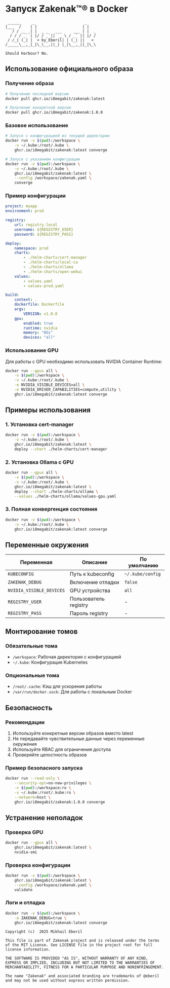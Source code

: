 # Запуск Ƶakenak™® в Docker

```ascii
 ______     _                      _    
|___  /    | |                    | |   
   / / __ _| |  _ _   ___     ___ | |  _
  / / / _` | |/ / _`||  _ \ / _` || |/ /
 / /_| (_| |  < by_Eberil| | (_| ||   < 
/_____\__,_|_|\_\__,||_| |_|\__,_||_|\_\

Should Harbour?	No.
```
## Использование официального образа

### Получение образа
```bash
# Получение последней версии
docker pull ghcr.io/i8megabit/zakenak:latest

# Получение конкретной версии
docker pull ghcr.io/i8megabit/zakenak:1.0.0
```

### Базовое использование
```bash
# Запуск с конфигурацией из текущей директории
docker run -v $(pwd):/workspace \
	-v ~/.kube:/root/.kube \
	ghcr.io/i8megabit/zakenak:latest converge

# Запуск с указанием конфигурации
docker run -v $(pwd):/workspace \
	-v ~/.kube:/root/.kube \
	ghcr.io/i8megabit/zakenak:latest \
	--config /workspace/zakenak.yaml \
	converge
```

### Пример конфигурации
```yaml
project: myapp
environment: prod

registry:
	url: registry.local
	username: ${REGISTRY_USER}
	password: ${REGISTRY_PASS}

deploy:
	namespace: prod
	charts:
		- ./helm-charts/cert-manager
		- ./helm-charts/local-ca
		- ./helm-charts/ollama
		- ./helm-charts/open-webui
	values:
		- values.yaml
		- values-prod.yaml

build:
	context: .
	dockerfile: Dockerfile
	args:
		VERSION: v1.0.0
	gpu:
		enabled: true
		runtime: nvidia
		memory: "8Gi"
		devices: "all"
```

### Использование GPU
Для работы с GPU необходимо использовать NVIDIA Container Runtime:

```bash
docker run --gpus all \
	-v $(pwd):/workspace \
	-v ~/.kube:/root/.kube \
	-e NVIDIA_VISIBLE_DEVICES=all \
	-e NVIDIA_DRIVER_CAPABILITIES=compute,utility \
	ghcr.io/i8megabit/zakenak:latest converge
```

## Примеры использования

### 1. Установка cert-manager
```bash
docker run -v $(pwd):/workspace \
	-v ~/.kube:/root/.kube \
	ghcr.io/i8megabit/zakenak:latest \
	deploy --chart ./helm-charts/cert-manager
```

### 2. Установка Ollama с GPU
```bash
docker run --gpus all \
	-v $(pwd):/workspace \
	-v ~/.kube:/root/.kube \
	ghcr.io/i8megabit/zakenak:latest \
	deploy --chart ./helm-charts/ollama \
	--values ./helm-charts/ollama/values-gpu.yaml
```

### 3. Полная конвергенция состояния
```bash
docker run -v $(pwd):/workspace \
	-v ~/.kube:/root/.kube \
	ghcr.io/i8megabit/zakenak:latest converge
```

## Переменные окружения

| Переменная | Описание | По умолчанию |
|------------|-----------|--------------|
| `KUBECONFIG` | Путь к kubeconfig | `~/.kube/config` |
| `ZAKENAK_DEBUG` | Включение отладки | `false` |
| `NVIDIA_VISIBLE_DEVICES` | GPU устройства | `all` |
| `REGISTRY_USER` | Пользователь registry | - |
| `REGISTRY_PASS` | Пароль registry | - |

## Монтирование томов

### Обязательные тома
- `/workspace`: Рабочая директория с конфигурацией
- `~/.kube`: Конфигурация Kubernetes

### Опциональные тома
- `/root/.cache`: Кэш для ускорения работы
- `/var/run/docker.sock`: Для работы с локальным Docker

## Безопасность

### Рекомендации
1. Используйте конкретные версии образов вместо latest
2. Не передавайте чувствительные данные через переменные окружения
3. Используйте RBAC для ограничения доступа
4. Проверяйте целостность образов

### Пример безопасного запуска
```bash
docker run --read-only \
	--security-opt=no-new-privileges \
	-v $(pwd):/workspace:ro \
	-v ~/.kube:/root/.kube:ro \
	--network=host \
	ghcr.io/i8megabit/zakenak:1.0.0 converge
```

## Устранение неполадок

### Проверка GPU
```bash
docker run --gpus all \
	ghcr.io/i8megabit/zakenak:latest \
	nvidia-smi
```

### Проверка конфигурации
```bash
docker run -v $(pwd):/workspace \
	ghcr.io/i8megabit/zakenak:latest \
	--config /workspace/zakenak.yaml \
	validate
```

### Логи и отладка
```bash
docker run -v $(pwd):/workspace \
	-e ZAKENAK_DEBUG=true \
	ghcr.io/i8megabit/zakenak:latest converge
```

```plain text
Copyright (c)  2025 Mikhail Eberil

This file is part of Zakenak project and is released under the terms of the MIT License. See LICENSE file in the project root for full license information.

THE SOFTWARE IS PROVIDED "AS IS", WITHOUT WARRANTY OF ANY KIND, EXPRESS OR IMPLIED, INCLUDING BUT NOT LIMITED TO THE WARRANTIES OF MERCHANTABILITY, FITNESS FOR A PARTICULAR PURPOSE AND NONINFRINGEMENT.

The name "Zakenak" and associated branding are trademarks of @eberil and may not be used without express written permission.
```